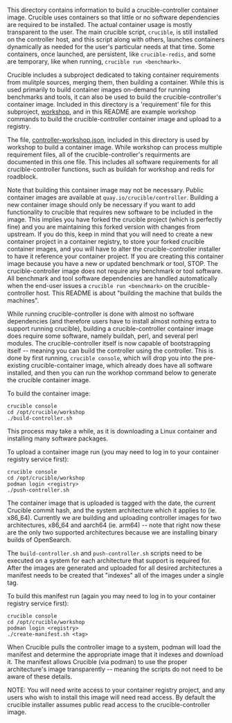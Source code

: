 This directory contains information to build a crucible-controller container image.  Crucible uses containers so that little or no software dependencies are required to be installed.  The actual container usage is mostly transparent to the user.  The main crucible script, `crucible`, is still installed on the controller host, and this script along with others, launches containers dynamically as needed for the user's particular needs at that time.  Some containers, once launched, are persistent, like `crucible-redis`, and some are temporary, like when running, `crucible run <benchmark>`.

Crucible includes a subproject dedicated to taking container requirements from mulitple sources, merging them, then building a container.  While this is used primarily to build container images on-demand for running benchmarks and tools, it can also be used to build the crucible-controller's container image.  Included in this directory is a 'requirement' file for this subproject, [workshop](https://github.com/perftool-incubator/workshop), and in this README are example workshop commands to build the crucible-controller container image and upload to a registry.

The file, [controller-workshop.json](controller-workshop.json), included in this directory is used by workshop to build a container image.  While workshop can process multiple requirement files, all of the crucible-controller's requirments are documented in this one file.  This includes all software requirements for all crucible-controller functions, such as buildah for workshop and redis for roadblock.

Note that building this container image may not be necessary.  Public container images are available at `quay.io/crucible/controller`.  Building a new container image should only be necessary if you want to add functionality to crucible that requires new software to be included in the image.  This implies you have forked the crucible project (which is perfectly fine) and you are maintaining this forked version with changes from upstream.  If you do this, keep in mind that you will need to create a new container project in a container registry, to store your forked crucible container images, and you will have to alter the crucible-controller installer to have it reference your container project.  If you are creating this container image because you have a new or updated benchmark or tool, STOP.  The crucible-controller image does not require any benchmark or tool software.  All benchmark and tool software dependencies are handled automatically when the end-user issues a `crucible run <benchmark>` on the crucible-controller host.  This README is about "building the machine that builds the machines".

While running crucible-controller is done with almost no software dependencies (and therefore users have to install almost nothing extra to support running crucible), building a crucible-controller container image does require some software, namely buildah, perl, and several perl modules.  The crucible-controller itself is now capable of bootstrapping itself -- meaning you can build the controller using the controller.  This is done by first running, `crucible console`, which will drop you into the pre-existing crucible-container image, which already does have all software installed, and then you can run the workhop command below to generate the crucible container image. 

To build the container image:

```
crucible console
cd /opt/crucible/workshop
./build-controller.sh
```

This process may take a while, as it is downloading a Linux container and installing many software packages.

To upload a container image run (you may need to log in to your container registry service first):

```
crucible console
cd /opt/crucible/workshop
podman login <registry>
./push-controller.sh
```

The container image that is uploaded is tagged with the date, the current Crucible commit hash, and the system architecture which it applies to (ie. x86_64).  Currently we are building and uploading controller images for two architectures, x86_64 and aarch64 (ie. arm64) -- note that right now these are the only two supported architectures because we are installing binary builds of OpenSearch.

The `build-controller.sh` and `push-controller.sh` scripts need to be executed on a system for each architecture that support is required for.  After the images are generated and uploaded for all desired architectures a manifest needs to be created that "indexes" all of the images under a single tag.

To build this manifest run (again you may need to log in to your container registry service first):

```
crucible console
cd /opt/crucible/workshop
podman login <registry>
./create-manifest.sh <tag>
```

When Crucible pulls the controller image to a system, podman will load the manifest and determine the appropriate image that it indexes and download it.  The manifest allows Crucible (via podman) to use the proper architecture's image transparently -- meaning the scripts do not need to be aware of these details.

NOTE: You will need write access to your container registry project, and any users who wish to install this image will need read access.  By default the crucible installer assumes public read access to the crucible-controller image.
